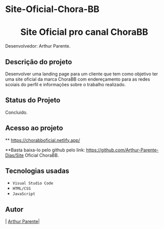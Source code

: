# Site-Oficial-Chora-BB

<h1 align="center"> Site Oficial pro canal ChoraBB </h1>

Desenvolvedor: Arthur Parente.

## Descrição do projeto

Desenvolver uma landing page para um cliente que tem como objetivo ter uma site oficial da marca ChoraBB com endereçamento para as redes scoiais do perfil e informações sobre o trabalho realizado.

## Status do Projeto

Concluido.

## Acesso ao projeto

** https://chorabboficial.netlify.app/

**Basta baixa-lo pelo github pelo link: https://github.com/Arthur-Parente-Dias/Site Oficial ChoraBB.

## Tecnologias usadas

- `Visual Studio Code`
- `HTML/CSS`
- `JavaScript`

## Autor

| [Arthur Parente</sub>](https://github.com/arthurparente26)|
